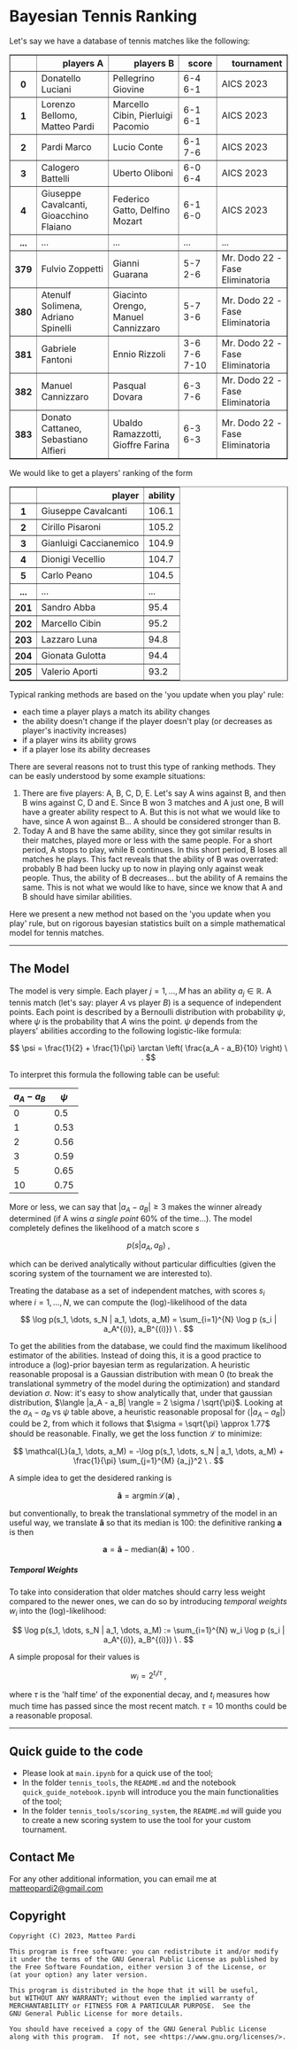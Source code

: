 # Bayesian Tennis Ranking

Let's say we have a database of tennis matches like the following:

<div>
<table border="1" class="dataframe">
  <thead>
    <tr style="text-align: right;">
      <th></th>
      <th>players A</th>
      <th>players B</th>
      <th>score</th>
      <th>tournament</th>
    </tr>
  </thead>
  <tbody>
    <tr>
      <th>0</th>
      <td>Donatello Luciani</td>
      <td>Pellegrino Giovine</td>
      <td>6-4 6-1</td>
      <td>AICS 2023</td>
    </tr>
    <tr>
      <th>1</th>
      <td>Lorenzo Bellomo, Matteo Pardi</td>
      <td>Marcello Cibin, Pierluigi Pacomio</td>
      <td>6-1 6-1</td>
      <td>AICS 2023</td>
    </tr>
    <tr>
      <th>2</th>
      <td>Pardi Marco</td>
      <td>Lucio Conte</td>
      <td>6-1 7-6</td>
      <td>AICS 2023</td>
    </tr>
    <tr>
      <th>3</th>
      <td>Calogero Battelli</td>
      <td>Uberto Oliboni</td>
      <td>6-0 6-4</td>
      <td>AICS 2023</td>
    </tr>
    <tr>
      <th>4</th>
      <td>Giuseppe Cavalcanti, Gioacchino Flaiano</td>
      <td>Federico Gatto, Delfino Mozart</td>
      <td>6-1 6-0</td>
      <td>AICS 2023</td>
    </tr>
    <tr>
      <th>...</th>
      <td>...</td>
      <td>...</td>
      <td>...</td>
      <td>...</td>
    </tr>
    <tr>
      <th>379</th>
      <td>Fulvio Zoppetti</td>
      <td>Gianni Guarana</td>
      <td>5-7 2-6</td>
      <td>Mr. Dodo 22 - Fase Eliminatoria</td>
    </tr>
    <tr>
      <th>380</th>
      <td>Atenulf Solimena, Adriano Spinelli</td>
      <td>Giacinto Orengo, Manuel Cannizzaro</td>
      <td>5-7 3-6</td>
      <td>Mr. Dodo 22 - Fase Eliminatoria</td>
    </tr>
    <tr>
      <th>381</th>
      <td>Gabriele Fantoni</td>
      <td>Ennio Rizzoli</td>
      <td>3-6 7-6 7-10</td>
      <td>Mr. Dodo 22 - Fase Eliminatoria</td>
    </tr>
    <tr>
      <th>382</th>
      <td>Manuel Cannizzaro</td>
      <td>Pasqual Dovara</td>
      <td>6-3 7-6</td>
      <td>Mr. Dodo 22 - Fase Eliminatoria</td>
    </tr>
    <tr>
      <th>383</th>
      <td>Donato Cattaneo, Sebastiano Alfieri</td>
      <td>Ubaldo Ramazzotti, Gioffre Farina</td>
      <td>6-3 6-3</td>
      <td>Mr. Dodo 22 - Fase Eliminatoria</td>
    </tr>
  </tbody>
</table>
</div>

We would like to get a players' ranking of the form

<div>
<table border="1" class="dataframe">
  <thead>
    <tr style="text-align: right;">
      <th></th>
      <th>player</th>
      <th>ability</th>
    </tr>
  </thead>
  <tbody>
    <tr>
      <th>1</th>
      <td>Giuseppe Cavalcanti</td>
      <td>106.1</td>
    </tr>
    <tr>
      <th>2</th>
      <td>Cirillo Pisaroni</td>
      <td>105.2</td>
    </tr>
    <tr>
      <th>3</th>
      <td>Gianluigi Caccianemico</td>
      <td>104.9</td>
    </tr>
    <tr>
      <th>4</th>
      <td>Dionigi Vecellio</td>
      <td>104.7</td>
    </tr>
    <tr>
      <th>5</th>
      <td>Carlo Peano</td>
      <td>104.5</td>
    </tr>
    <tr>
      <th>...</th>
      <td>...</td>
      <td>...</td>
    </tr>
    <tr>
      <th>201</th>
      <td>Sandro Abba</td>
      <td>95.4</td>
    </tr>
    <tr>
      <th>202</th>
      <td>Marcello Cibin</td>
      <td>95.2</td>
    </tr>
    <tr>
      <th>203</th>
      <td>Lazzaro Luna</td>
      <td>94.8</td>
    </tr>
    <tr>
      <th>204</th>
      <td>Gionata Gulotta</td>
      <td>94.4</td>
    </tr>
    <tr>
      <th>205</th>
      <td>Valerio Aporti</td>
      <td>93.2</td>
    </tr>
  </tbody>
</table>
</div>

Typical ranking methods are based on the 'you update when you play' rule:
- each time a player plays a match its ability changes
- the ability doesn't change if the player doesn't play (or decreases as player's inactivity increases)
- if a player wins its ability grows
- if a player lose its ability decreases

There are several reasons not to trust this type of ranking methods. They can be easly understood by some example situations:
1. There are five players: A, B, C, D, E. Let's say A wins against B, and then B wins against C, D and E. Since B won 3 matches and A just one, B will have a greater ability respect to A. But this is not what we would like to have, since A won against B... A should be considered stronger than B.
2. Today A and B have the same ability, since they got similar results in their matches, played more or less with the same people. For a short period, A stops to play, while B continues. In this short period, B loses all matches he plays. This fact reveals that the ability of B was overrated: probably B had been lucky up to now in playing only against weak people. Thus, the ability of B decreases... but the ability of A remains the same. This is not what we would like to have, since we know that A and B should have similar abilities.

Here we present a new method not based on the 'you update when you play' rule, but on rigorous bayesian statistics built on a simple mathematical model for tennis matches.

***

## The Model

The model is very simple. Each player $j = 1, \dots, M$ has an ability $a_j \in \mathbb{R}$. A tennis match (let's say: player $A$ vs player $B$) is a sequence of independent points. Each point is described by a Bernoulli distribution with probability $\psi$, where $\psi$ is the probability that $A$ wins the point. $\psi$ depends from the players' abilities according to the following logistic-like formula:

$$
\psi = \frac{1}{2} + \frac{1}{\pi} \arctan \left( \frac{a_A - a_B}{10} \right) \ .
$$

To interpret this formula the following table can be useful:

| $a_A - a_B$ | $\psi$ |
|------------|--------|
| $0$        | $0.5$  |
| $1$        | $0.53$ |
| $2$        | $0.56$ |
| $3$        | $0.59$ |
| $5$        | $0.65$ |
| $10$       | $0.75$ |

More or less, we can say that $|a_A - a_B| \geq 3$ makes the winner already determined (if A wins *a single point* 60% of the time...). The model completely defines the likelihood of a match score $s$

$$
p(s|a_A, a_B) \ ,
$$

which can be derived analytically without particular difficulties (given the scoring system of the tournament we are interested to).

Treating the database as a set of independent matches, with scores $s_i$ where $i = 1, \dots, N$, we can compute the (log)-likelihood of the data

$$
\log p(s_1, \dots, s_N | a_1, \dots, a_M) = \sum_{i=1}^{N} \log p (s_i | a_A^{(i)}, a_B^{(i)}) \ .
$$

To get the abilities from the database, we could find the maximum likelihood estimator of the abilities. Instead of doing this, it is a good practice to introduce a (log)-prior bayesian term as regularization. A heuristic reasonable proposal is a Gaussian distribution with mean 0 (to break the translational symmetry of the model during the optimization) and standard deviation $\sigma$. Now: it's easy to show analytically that, under that gaussian distribution, $\langle |a_A - a_B| \rangle = 2 \sigma / \sqrt{\pi}$. Looking at the $a_A - a_B$ vs $\psi$ table above, a heuristic reasonable proposal for $\langle |a_A - a_B| \rangle$ could be 2, from which it follows that $\sigma = \sqrt{\pi} \approx 1.77$ should be reasonable. Finally, we get the loss function $\mathcal{L}$ to minimize:

$$
\mathcal{L}(a_1, \dots, a_M) = -\log p(s_1, \dots, s_N | a_1, \dots, a_M) + \frac{1}{\pi} \sum_{j=1}^{M} {a_j}^2 \ .
$$

A simple idea to get the desidered ranking is

$$
\mathbf{\hat{a}} = \mathrm{argmin} \, \mathcal{L}(\mathbf{a}) \ ,
$$

but conventionally, to break the translational symmetry of the model in an useful way, we translate $\mathbf{\hat{a}}$ so that its median is 100: the definitive ranking $\mathbf{a}$ is then

$$
\mathbf{a} = \mathbf{\hat{a}} - \mathrm{median} (\mathbf{\hat{a}}) + 100 \ .
$$

##### Temporal Weights

To take into consideration that older matches should carry less weight compared to the newer ones, we can do so by introducing *temporal weights* $w_i$ into the (log)-likelihood:

$$
\log p(s_1, \dots, s_N | a_1, \dots, a_M) := \sum_{i=1}^{N} w_i \log p (s_i | a_A^{(i)}, a_B^{(i)}) \ .
$$

A simple proposal for their values is

$$
w_i = 2^{t_i / \tau} \ ,
$$

where $\tau$ is the 'half time' of the exponential decay, and $t_i$ measures how much time has passed since the most recent match. $\tau = 10$ months could be a reasonable proposal.

***

## Quick guide to the code

- Please look at `main.ipynb` for a quick use of the tool;
- In the folder `tennis_tools`, the `README.md` and the notebook `quick_guide_notebook.ipynb` will introduce you the main functionalities of the tool;
- In the folder `tennis_tools/scoring_system`, the `README.md` will guide you to create a new scoring system to use the tool for your custom tournament.

## Contact Me

For any other additional information, you can email me at matteopardi2@gmail.com

## Copyright

```
Copyright (C) 2023, Matteo Pardi

This program is free software: you can redistribute it and/or modify
it under the terms of the GNU General Public License as published by
the Free Software Foundation, either version 3 of the License, or
(at your option) any later version.

This program is distributed in the hope that it will be useful,
but WITHOUT ANY WARRANTY; without even the implied warranty of
MERCHANTABILITY or FITNESS FOR A PARTICULAR PURPOSE.  See the
GNU General Public License for more details.

You should have received a copy of the GNU General Public License
along with this program.  If not, see <https://www.gnu.org/licenses/>.